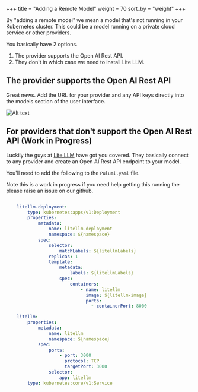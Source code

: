 +++
title = "Adding a Remote Model"
weight = 70
sort_by = "weight"
+++

By "adding a remote model" we mean a model that's not running in your Kubernetes cluster. This could be a model running on a private cloud service or other providers.

You basically have 2 options.

1. The provider supports the Open AI Rest API.
1. They don't in which case we need to install Lite LLM.

## The provider supports the Open AI Rest API

Great news. Add the URL for your provider and any API keys directly into the models section of the user interface.

![Alt text](../../running-locally/bionic-setup.png "Adding Models")

## For providers that don't support the Open AI Rest API (Work in Progress)

Luckily the guys at [Lite LLM](https://litellm.ai/) have got you covered. They basically connect to any provider and create an Open AI Rest API endpoint to your model.

You'll need to add the following to the `Pulumi.yaml` file.

Note this is a work in progress if you need help getting this running the please raise an issue on our github.

```yml

    litellm-deployment:
        type: kubernetes:apps/v1:Deployment
        properties:
            metadata:
                name: litellm-deployment
                namespace: ${namespace}
            spec:
                selector:
                    matchLabels: ${litellmLabels}
                replicas: 1
                template:
                    metadata:
                        labels: ${litellmLabels}
                    spec:
                        containers:
                            - name: litellm
                              image: ${litellm-image}
                              ports:
                                - containerPort: 8000

    litellm:
        properties:
            metadata:
                name: litellm
                namespace: ${namespace}
            spec:
                ports:
                    - port: 3000
                      protocol: TCP
                      targetPort: 3000
                selector:
                    app: litellm
        type: kubernetes:core/v1:Service
```
